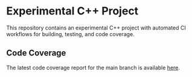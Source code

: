 # Experimental C++ Project

This repository contains an experimental C++ project with automated CI workflows for building, testing, and code coverage.

## Code Coverage

The latest code coverage report for the main branch is available [here](https://odlomax.github.io/experimental/coverage/coverage.html).
